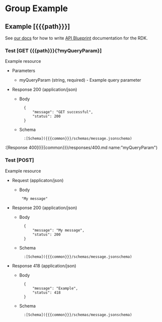 # Group Example

## Example [{{{path}}}]

See [our docs](https://ehmp.vistacore.us/documentation/#/rdk/documenting) for how to write [API Blueprint](https://github.com/apiaryio/api-blueprint/blob/master/API%20Blueprint%20Specification.md) documentation for the RDK.

### Test [GET {{{path}}}{?myQueryParam}]

Example resource

+ Parameters

    + myQueryParam (string, required) - Example query parameter

+ Response 200 (application/json)

    + Body

            {
                "message": "GET successful",
                "status": 200
            }

    + Schema

            :[Schema]({{{common}}}/schemas/message.jsonschema)

:[Response 400]({{{common}}}/responses/400.md name:"myQueryParam")


### Test [POST]

Example resource

+ Request (applicaton/json)

    + Body

           "My message"

+ Response 200 (application/json)

    + Body

            {
                "message": "My message",
                "status": 200
            }

    + Schema

            :[Schema]({{{common}}}/schemas/message.jsonschema)

+ Response 418 (application/json)

    + Body

            {
                "message": "Example",
                "status": 418
            }

    + Schema

            :[Schema]({{{common}}}/schemas/message.jsonschema)
